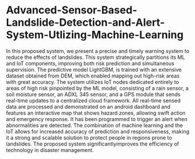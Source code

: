 # Advanced-Sensor-Based-Landslide-Detection-and-Alert-System-Utlizing-Machine-Learning
 In this proposed system, we present a precise and timely warning system to reduce the effects of landslides. This system strategically partitions its ML and IoT components, improving both risk prediction and simultaneous supervision. The predictive model LightGBM, is trained with an extensive dataset obtained from DEM, which enabled mapping out high-risk areas with great accuracy. The system utilizes IoT nodes dedicated entirely to areas of high risk pinpointed by the ML model, consisting of a rain sensor, a soil moisture sensor, an ADXL 345 sensor, and a GPS module that sends real-time updates to a centralized cloud framework. All real-time sensed data are processed and demonstrated on an android dashboard and features an interactive map that shows hazard zones, allowing swift action and emergency response. It has been programmed to trigger an alert when abnormalities are detected. The combination of machine learning and the IoT allows for increased accuracy of prediction and responsiveness, making it a strong and scalable solution to protect people in regions prone to landslides. The proposed system significantlyimproves the efficiency of technology in disaster management.
